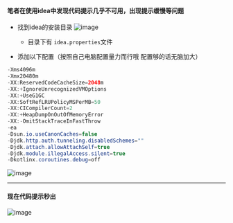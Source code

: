 #### 笔者在使用idea中发现代码提示几乎不可用，出现提示缓慢等问题

- 找到idea的安装目录
![image](https://github.com/user-attachments/assets/13672396-cf64-4729-b325-a2e4aac4c77b)
    - 目录下有 `idea.properties`文件

- 添加以下配置（按照自己电脑配置量力而行哦 配置够的话无脑加大）
```java
-Xms4096m
-Xmx20480m
-XX:ReservedCodeCacheSize=2048m
-XX:+IgnoreUnrecognizedVMOptions
-XX:+UseG1GC
-XX:SoftRefLRUPolicyMSPerMB=50
-XX:CICompilerCount=2
-XX:+HeapDumpOnOutOfMemoryError
-XX:-OmitStackTraceInFastThrow
-ea
-Dsun.io.useCanonCaches=false
-Djdk.http.auth.tunneling.disabledSchemes=""
-Djdk.attach.allowAttachSelf=true
-Djdk.module.illegalAccess.silent=true
-Dkotlinx.coroutines.debug=off
```

![image](https://github.com/user-attachments/assets/a5207c17-b941-4054-be83-5c9afbbbef20)

---

#### 现在代码提示秒出
![image](https://github.com/user-attachments/assets/eb4c594c-fe62-4c42-abde-1e3e9b30fea1)

